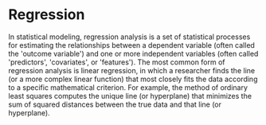 # Regression
In statistical modeling, regression analysis is a set of statistical processes for estimating the relationships between a dependent variable (often called the 'outcome variable') and one or more independent variables (often called 'predictors', 'covariates', or 'features'). The most common form of regression analysis is linear regression, in which a researcher finds the line (or a more complex linear function) that most closely fits the data according to a specific mathematical criterion. For example, the method of ordinary least squares computes the unique line (or hyperplane) that minimizes the sum of squared distances between the true data and that line (or hyperplane).
